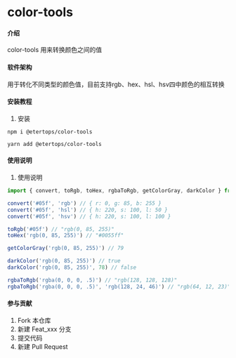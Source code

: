 # color-tools

#### 介绍
color-tools 用来转换颜色之间的值

#### 软件架构
用于转化不同类型的颜色值，目前支持rgb、hex、hsl、hsv四中颜色的相互转换


#### 安装教程

1.  安装
```text
npm i @etertops/color-tools

yarn add @etertops/color-tools

```

#### 使用说明
1.  使用说明
```javascript
import { convert, toRgb, toHex, rgbaToRgb, getColorGray, darkColor } from "@etertops/color-tools"

convert('#05f', 'rgb') // { r: 0, g: 85, b: 255 }
convert('#05f', 'hsl') // { h: 220, s: 100, l: 50 }
convert('#05f', 'hsv') // { h: 220, s: 100, l: 100 }

toRgb('#05f') // "rgb(0, 85, 255)"
toHex('rgb(0, 85, 255)') // "#0055ff"

getColorGray('rgb(0, 85, 255)') // 79

darkColor('rgb(0, 85, 255)') // true
darkColor('rgb(0, 85, 255)', 78) // false

rgbaToRgb('rgba(0, 0, 0, .5)') // "rgb(128, 128, 128)"
rgbaToRgb('rgba(0, 0, 0, .5)', 'rgb(128, 24, 46)') // "rgb(64, 12, 23)"

```

#### 参与贡献

1.  Fork 本仓库
2.  新建 Feat_xxx 分支
3.  提交代码
4.  新建 Pull Request
